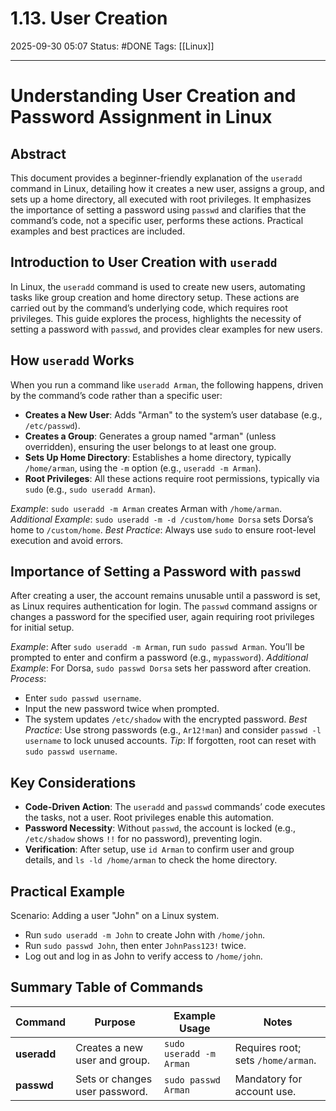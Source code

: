 # 1.13. User Creation

2025-09-30 05:07
Status: #DONE 
Tags: [[Linux]]

---
# Understanding User Creation and Password Assignment in Linux

## Abstract

This document provides a beginner-friendly explanation of the `useradd` command in Linux, detailing how it creates a new user, assigns a group, and sets up a home directory, all executed with root privileges. It emphasizes the importance of setting a password using `passwd` and clarifies that the command’s code, not a specific user, performs these actions. Practical examples and best practices are included.

## Introduction to User Creation with `useradd`

In Linux, the `useradd` command is used to create new users, automating tasks like group creation and home directory setup. These actions are carried out by the command’s underlying code, which requires root privileges. This guide explores the process, highlights the necessity of setting a password with `passwd`, and provides clear examples for new users.

## How `useradd` Works

When you run a command like `useradd Arman`, the following happens, driven by the command’s code rather than a specific user:
- **Creates a New User**: Adds "Arman" to the system’s user database (e.g., `/etc/passwd`).
- **Creates a Group**: Generates a group named "arman" (unless overridden), ensuring the user belongs to at least one group.
- **Sets Up Home Directory**: Establishes a home directory, typically `/home/arman`, using the `-m` option (e.g., `useradd -m Arman`).
- **Root Privileges**: All these actions require root permissions, typically via `sudo` (e.g., `sudo useradd Arman`).

*Example*: `sudo useradd -m Arman` creates Arman with `/home/arman`.
*Additional Example*: `sudo useradd -m -d /custom/home Dorsa` sets Dorsa’s home to `/custom/home`.
*Best Practice*: Always use `sudo` to ensure root-level execution and avoid errors.

## Importance of Setting a Password with `passwd`

After creating a user, the account remains unusable until a password is set, as Linux requires authentication for login. The `passwd` command assigns or changes a password for the specified user, again requiring root privileges for initial setup.

*Example*: After `sudo useradd -m Arman`, run `sudo passwd Arman`. You’ll be prompted to enter and confirm a password (e.g., `mypassword`).
*Additional Example*: For Dorsa, `sudo passwd Dorsa` sets her password after creation.
*Process*: 
  - Enter `sudo passwd username`.
  - Input the new password twice when prompted.
  - The system updates `/etc/shadow` with the encrypted password.
*Best Practice*: Use strong passwords (e.g., `Ar12!man`) and consider `passwd -l username` to lock unused accounts.
*Tip*: If forgotten, root can reset with `sudo passwd username`.

## Key Considerations

- **Code-Driven Action**: The `useradd` and `passwd` commands’ code executes the tasks, not a user. Root privileges enable this automation.
- **Password Necessity**: Without `passwd`, the account is locked (e.g., `/etc/shadow` shows `!!` for no password), preventing login.
- **Verification**: After setup, use `id Arman` to confirm user and group details, and `ls -ld /home/arman` to check the home directory.

## Practical Example

Scenario: Adding a user "John" on a Linux system.
- Run `sudo useradd -m John` to create John with `/home/john`.
- Run `sudo passwd John`, then enter `JohnPass123!` twice.
- Log out and log in as John to verify access to `/home/john`.

## Summary Table of Commands

| Command         | Purpose                          | Example Usage                | Notes                              |
|-----------------|----------------------------------|------------------------------|------------------------------------|
| **useradd**     | Creates a new user and group.    | `sudo useradd -m Arman`      | Requires root; sets `/home/arman`. |
| **passwd**      | Sets or changes user password.   | `sudo passwd Arman`          | Mandatory for account use.         |